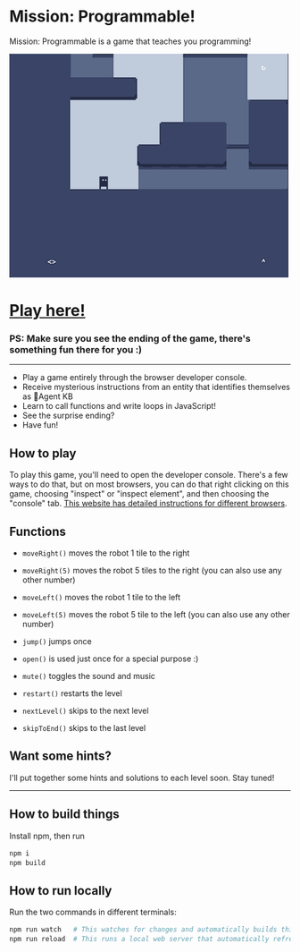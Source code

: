 # Mission: Programmable!

Mission: Programmable is a game that teaches you programming!

![demo2.gif](demo.gif)

# [Play here!](https://jezzamon.com/mission-programmable)

### PS: Make sure you see the ending of the game, there's something fun there for you :)

---

- Play a game entirely through the browser developer console.
- Receive mysterious instructions from an entity that identifies themselves as 👑Agent KB
- Learn to call functions and write loops in JavaScript!
- See the surprise ending?
- Have fun!

## How to play

To play this game, you'll need to open the developer console. There's a few ways to do that, but on most browsers, you can do that right clicking on this game, choosing "inspect" or "inspect element", and then choosing the "console" tab. [This website has detailed instructions for different browsers](https://www.coursera.support/s/article/learner-000001653-How-to-open-the-Javascript-console?language=en_US).

## Functions

- `moveRight()` moves the robot 1 tile to the right
- `moveRight(5)` moves the robot 5 tiles to the right (you can also use any other number)
- `moveLeft()` moves the robot 1 tile to the left
- `moveLeft(5)` moves the robot 5 tile to the left (you can also use any other number)
- `jump()` jumps once
- `open()` is used just once for a special purpose :)


- `mute()` toggles the sound and music


- `restart()` restarts the level
- `nextLevel()` skips to the next level
- `skipToEnd()` skips to the last level


## Want some hints?

I'll put together some hints and solutions to each level soon. Stay tuned!

---

## How to build things

Install npm, then run

```sh
npm i
npm build
```

## How to run locally

Run the two commands in different terminals:

```sh
npm run watch   # This watches for changes and automatically builds things when files change
npm run reload  # This runs a local web server that automatically refreshes when files change
```

